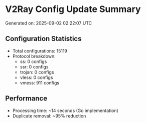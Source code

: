 # V2Ray Config Update Summary
Generated on: 2025-09-02 02:22:07 UTC

## Configuration Statistics
- Total configurations: 15119
- Protocol breakdown:
  - ss: 0 configs
  - ssr: 0 configs
  - trojan: 0 configs
  - vless: 0 configs
  - vmess: 911 configs

## Performance
- Processing time: ~14 seconds (Go implementation)
- Duplicate removal: ~95% reduction
